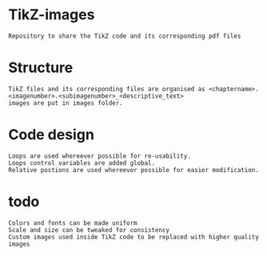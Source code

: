 # TikZ-images
    Repository to share the TikZ code and its corresponding pdf files

# Structure
    TikZ files and its corresponding files are organised as <chaptername>.<imagenumber>.<subimagenumber>_<descriptive_text>
    images are put in images folder.

# Code design
    Loops are used whereever possible for re-usability.
    Loops control variables are added global.
    Relative postions are used whereever possible for easier modification.

# todo
    Colors and fonts can be made uniform
    Scale and size can be tweaked for consistency
    Custom images used inside TikZ code to be replaced with higher quality images
